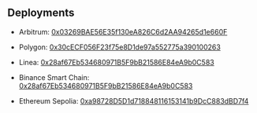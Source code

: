 ## Deployments

- Arbitrum: [0x03269BAE56E35f130eA826C6d2AA94265d1e660F](https://arbiscan.io/address/0x03269bae56e35f130ea826c6d2aa94265d1e660f)
- Polygon: [0x30cECF056F23f75e8D1de97a552775a390100263](https://polygonscan.com/address/0x30cECF056F23f75e8D1de97a552775a390100263)
- Linea: [0x28af67Eb534680971B5F9bB21586E84eA9b0C583](https://lineascan.build/address/0x28af67eb534680971b5f9bb21586e84ea9b0c583)
- Binance Smart Chain: [0x28af67Eb534680971B5F9bB21586E84eA9b0C583](https://bscscan.com/address/0x28af67eb534680971b5f9bb21586e84ea9b0c583)

- Ethereum Sepolia: [0xa98728D5D1d718848116153141b9DcC883dBD7f4](https://etherscan.io/address/0xa98728D5D1d718848116153141b9DcC883dBD7f4)
